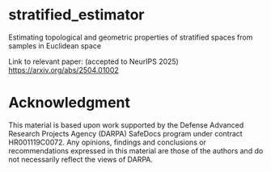 # stratified_estimator
Estimating topological and geometric properties of stratified spaces from samples in Euclidean space

Link to relevant paper: (accepted to NeurIPS 2025) <https://arxiv.org/abs/2504.01002>

# Acknowledgment

This material is based upon work supported by the Defense Advanced Research 
Projects Agency (DARPA) SafeDocs program under contract HR001119C0072. 
Any opinions, findings and conclusions or recommendations expressed in 
this material are those of the authors and do not necessarily reflect the 
views of DARPA.
